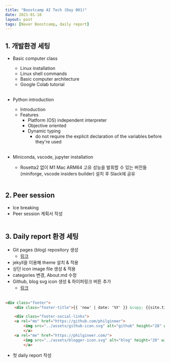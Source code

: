 ```yaml
---
title: "Boostcamp AI Tech (Day 001)"
date: 2021-01-18
layout: post
tags: [Naver Boostcamp, daily report]
---
```


## 1. 개발환경 세팅

* Basic computer class
	* Linux installation
	* Linux shell commands
	* Basic computer architecture
	* Google Colab tutorial
<br><br>

* Python introduction
	* Introduction
	* Features
		* Platform (OS) independent interpreter
		* Objective oriented
		* Dynamic typing
			* do not require the explicit declaration of the variables before they're used
<br><br>

* Miniconda, vscode, jupyter installation
	* Rosetta2 없이 M1 Mac ARM64 고유 성능을 발휘할 수 있는 버전들(miniforge, vscode insiders builder) 설치 후 Slack에 공유 
<br><br>	
		
## 2. Peer session

* Ice breaking
* Peer session 계획서 작성
<br><br>
	
## 3. Daily report 환경 세팅

* Git pages (blog) repository 생성
	- [링크](https://github.com/philgineer/philgineer.github.io)
* jekyll을 이용해 theme 설치 & 적용
* 상단 icon image file 생성 & 적용
* categories 변경, About.md 수정
* Github, blog svg icon 생성 & 하이퍼링크 버튼 추가
	- [링크](https://github.com/philgineer/philgineer.github.io/tree/main/assets)
<br><br>

```html
<div class="footer">
    <div class="footer-title">{{ 'now' | date: '%Y' }} &copy; {{site.title}}</div>

    <div class="footer-social-links">
	<a rel="me" href="https://github.com/philgineer">
	    <img src="../assets/github-icon.svg" alt="github" height="28" width="28" />
	    </a>
	<a rel="me" href="https://philgineer.com/">
	    <img src="../assets/blogger-icon.svg" alt="blog" height="28" width="28" />
	    </a>
```

* 첫 daily report 작성
<br><br>
